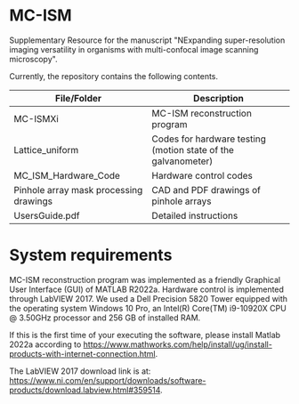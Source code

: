 # MC-ISM
Supplementary Resource for the manuscript "NExpanding super-resolution imaging versatility in organisms with multi-confocal image scanning microscopy".

Currently, the repository contains the following contents.

| File/Folder     | Description |
| ----------- | ----------- |
| MC-ISMXi    | MC-ISM reconstruction program|
| Lattice_uniform|Codes for hardware testing (motion state of the galvanometer)|
| MC_ISM_Hardware_Code|Hardware control codes|
|Pinhole array mask processing drawings|CAD and PDF drawings of pinhole arrays|
| UsersGuide.pdf| Detailed instructions|


# System requirements
MC-ISM reconstruction program was implemented as a friendly Graphical User Interface (GUI) of MATLAB R2022a. Hardware control is implemented through LabVIEW 2017. We used a Dell Precision 5820 Tower equipped with the operating system Windows 10 Pro, an Intel(R) Core(TM) i9-10920X CPU @ 3.50GHz processor and 256 GB of installed RAM.

If this is the first time of your executing the software, please install Matlab 2022a according to https://www.mathworks.com/help/install/ug/install-products-with-internet-connection.html. 

The LabVIEW 2017 download link is at: https://www.ni.com/en/support/downloads/software-products/download.labview.html#359514.
